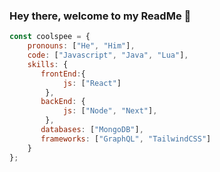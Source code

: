 ### Hey there, welcome to my ReadMe 👋

```javascript
const coolspee = {
    pronouns: ["He", "Him"],
    code: ["Javascript", "Java", "Lua"],
    skills: {
       frontEnd:{
            js: ["React"]
        },
       backEnd: {
            js: ["Node", "Next"],
        },
       databases: ["MongoDB"],
       frameworks: ["GraphQL", "TailwindCSS"]
    }
};
```

